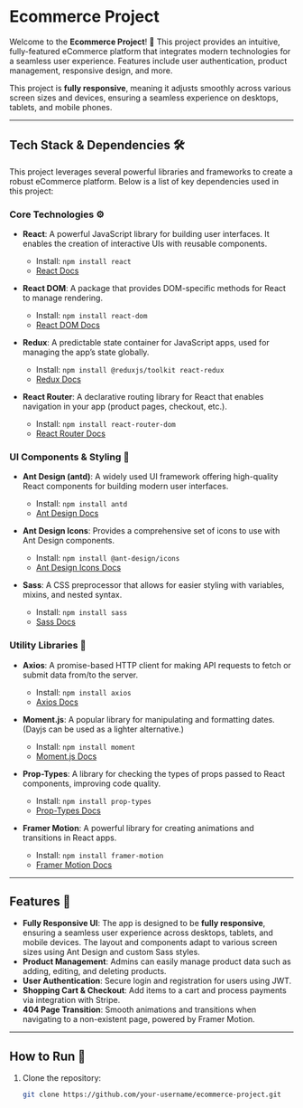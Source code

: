 # Ecommerce Project

Welcome to the **Ecommerce Project**! 🎉 This project provides an intuitive, fully-featured eCommerce platform that integrates modern technologies for a seamless user experience. Features include user authentication, product management, responsive design, and more.

This project is **fully responsive**, meaning it adjusts smoothly across various screen sizes and devices, ensuring a seamless experience on desktops, tablets, and mobile phones.

---

## Tech Stack & Dependencies 🛠️

This project leverages several powerful libraries and frameworks to create a robust eCommerce platform. Below is a list of key dependencies used in this project:

### Core Technologies ⚙️

- **React**: A powerful JavaScript library for building user interfaces. It enables the creation of interactive UIs with reusable components.
  - Install: `npm install react`
  - [React Docs](https://reactjs.org/)

- **React DOM**: A package that provides DOM-specific methods for React to manage rendering.
  - Install: `npm install react-dom`
  - [React DOM Docs](https://reactjs.org/docs/react-dom.html)

- **Redux**: A predictable state container for JavaScript apps, used for managing the app’s state globally.
  - Install: `npm install @reduxjs/toolkit react-redux`
  - [Redux Docs](https://redux.js.org/)

- **React Router**: A declarative routing library for React that enables navigation in your app (product pages, checkout, etc.).
  - Install: `npm install react-router-dom`
  - [React Router Docs](https://reactrouter.com/)

### UI Components & Styling 🎨

- **Ant Design (antd)**: A widely used UI framework offering high-quality React components for building modern user interfaces.
  - Install: `npm install antd`
  - [Ant Design Docs](https://ant.design/)

- **Ant Design Icons**: Provides a comprehensive set of icons to use with Ant Design components.
  - Install: `npm install @ant-design/icons`
  - [Ant Design Icons Docs](https://ant.design/components/icon/)

- **Sass**: A CSS preprocessor that allows for easier styling with variables, mixins, and nested syntax.
  - Install: `npm install sass`
  - [Sass Docs](https://sass-lang.com/)

### Utility Libraries 🔧

- **Axios**: A promise-based HTTP client for making API requests to fetch or submit data from/to the server.
  - Install: `npm install axios`
  - [Axios Docs](https://axios-http.com/)

- **Moment.js**: A popular library for manipulating and formatting dates. (Dayjs can be used as a lighter alternative.)
  - Install: `npm install moment`
  - [Moment.js Docs](https://momentjs.com/)

- **Prop-Types**: A library for checking the types of props passed to React components, improving code quality.
  - Install: `npm install prop-types`
  - [Prop-Types Docs](https://www.npmjs.com/package/prop-types)

- **Framer Motion**: A powerful library for creating animations and transitions in React apps.
  - Install: `npm install framer-motion`
  - [Framer Motion Docs](https://www.framer.com/motion/)

---

## Features 🌟

- **Fully Responsive UI**: The app is designed to be **fully responsive**, ensuring a seamless user experience across desktops, tablets, and mobile devices. The layout and components adapt to various screen sizes using Ant Design and custom Sass styles.
- **Product Management**: Admins can easily manage product data such as adding, editing, and deleting products.
- **User Authentication**: Secure login and registration for users using JWT.
- **Shopping Cart & Checkout**: Add items to a cart and process payments via integration with Stripe.
- **404 Page Transition**: Smooth animations and transitions when navigating to a non-existent page, powered by Framer Motion.

---

## How to Run 🚀

1. Clone the repository:
   ```bash
   git clone https://github.com/your-username/ecommerce-project.git
